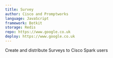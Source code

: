 ```yaml
---
title: Survey
author: Cisco and Promptworks
language: JavaScript
framework: Botkit
storage: Redis
repo: https://www.google.co.uk
deploy: https://www.google.co.uk
---
```


Create and distribute Surveys to Cisco Spark users
